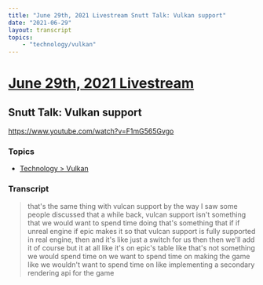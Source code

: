 ```yaml
---
title: "June 29th, 2021 Livestream Snutt Talk: Vulkan support"
date: "2021-06-29"
layout: transcript
topics:
    - "technology/vulkan"
---
```

# [June 29th, 2021 Livestream](../2021-06-29.md)
## Snutt Talk: Vulkan support
https://www.youtube.com/watch?v=F1mG565Gvgo

### Topics
* [Technology > Vulkan](../topics/technology/vulkan.md)

### Transcript

> that's the same thing with vulcan support by the way I saw some people discussed that a while back, vulcan support isn't something that we would want to spend time doing that's something that if if unreal engine if epic makes it so that vulcan support is fully supported in real engine, then and it's like just a switch for us then then we'll add it of course but it at all like it's on epic's table like that's not something we would spend time on we want to spend time on making the game like we wouldn't want to spend time on like implementing a secondary rendering api for the game
